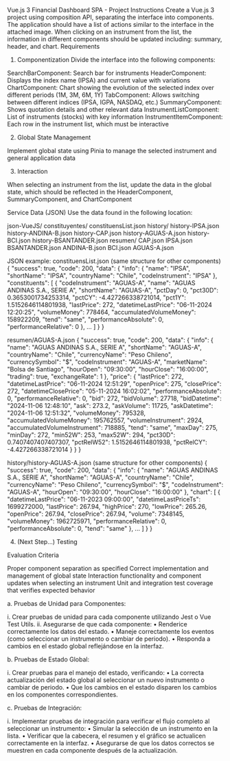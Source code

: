 
Vue.js 3 Financial Dashboard SPA - Project Instructions
Create a Vue.js 3 project using composition API, separating the interface into components. The application should have a list of actions similar to the interface in the attached image. When clicking on an instrument from the list, the information in different components should be updated including: summary, header, and chart.
Requirements
1. Componentization
Divide the interface into the following components:

SearchBarComponent: Search bar for instruments
HeaderComponent: Displays the index name (IPSA) and current value with variations
ChartComponent: Chart showing the evolution of the selected index over different periods (1M, 3M, 6M, 1Y)
TabComponent: Allows switching between different indices (IPSA, IGPA, NASDAQ, etc.)
SummaryComponent: Shows quotation details and other relevant data
InstrumentListComponent: List of instruments (stocks) with key information
InstrumentItemComponent: Each row in the instrument list, which must be interactive

2. Global State Management

Implement global state using Pinia to manage the selected instrument and general application data

3. Interaction

When selecting an instrument from the list, update the data in the global state, which should be reflected in the HeaderComponent, SummaryComponent, and ChartComponent

Service Data (JSON)
Use the data found in the following location:


json-VueJS/
  constituyentes/
    constituensList.json
  history/
    history-IPSA.json
    history-ANDINA-B.json
    history-CAP.json
    history-AGUAS-A.json
    history-BCI.json
    history-BSANTANDER.json
  resumen/
    CAP.json
    IPSA.json
    BSANTANDER.json
    ANDINA-B.json
    BCI.json
    AGUAS-A.json


JSON example:
constituensList.json (same structure for other components)
{
  "success": true,
  "code": 200,
  "data": {
    "info": {
      "name": "IPSA",
      "shortName": "IPSA",
      "countryName": "Chile",
      "codeInstrument": "IPSA"
    },
    "constituents": [
      {
        "codeInstrument": "AGUAS-A",
        "name": "AGUAS ANDINAS S.A., SERIE A",
        "shortName": "AGUAS-A",
        "pctDay": 0,
        "pct30D": 0.3653001734253314,
        "pctCY": -4.427266338721014,
        "pct1Y": 1.5152646114801938,
        "lastPrice": 272,
        "datetimeLastPrice": "06-11-2024 12:20:25",
        "volumeMoney": 778464,
        "accumulatedVolumeMoney": 158922209,
        "tend": "same",
        "performanceAbsolute": 0,
        "performanceRelative": 0
      },
      ...
    ]
  }
}

resumen/AGUAS-A.json
{
  "success": true,
  "code": 200,
  "data": {
    "info": {
      "name": "AGUAS ANDINAS S.A., SERIE A",
      "shortName": "AGUAS-A",
      "countryName": "Chile",
      "currencyName": "Peso Chileno",
      "currencySymbol": "$",
      "codeInstrument": "AGUAS-A",
      "marketName": "Bolsa de Santiago",
      "hourOpen": "09:30:00",
      "hourClose": "16:00:00",
      "trading": true,
      "exchangeRate": 1
    },
    "price": {
      "lastPrice": 272,
      "datetimeLastPrice": "06-11-2024 12:51:29",
      "openPrice": 275,
      "closePrice": 272,
      "datetimeClosePrice": "05-11-2024 16:02:02",
      "performanceAbsolute": 0,
      "performanceRelative": 0,
      "bid": 272,
      "bidVolume": 27718,
      "bidDatetime": "2024-11-06 12:48:10",
      "ask": 273.2,
      "askVolume": 11725,
      "askDatetime": "2024-11-06 12:51:32",
      "volumeMoney": 795328,
      "accumulatedVolumeMoney": 195762557,
      "volumeInstrument": 2924,
      "accumulatedVolumeInstrument": 718885,
      "tend": "same",
      "maxDay": 275,
      "minDay": 272,
      "min52W": 253,
      "max52W": 294,
      "pct30D": 0.7407407407407307,
      "pctRelW52": 1.5152646114801938,
      "pctRelCY": -4.427266338721014
    }
  }
}

history/history-AGUAS-A.json (same structure for other components)
{
  "success": true,
  "code": 200,
  "data": {
    "info": {
      "name": "AGUAS ANDINAS S.A., SERIE A",
      "shortName": "AGUAS-A",
      "countryName": "Chile",
      "currencyName": "Peso Chileno",
      "currencySymbol": "$",
      "codeInstrument": "AGUAS-A",
      "hourOpen": "09:30:00",
      "hourClose": "16:00:00"
    },
    "chart": [
      {
        "datetimeLastPrice": "06-11-2023 09:00:00",
        "datetimeLastPriceTs": 1699272000,
        "lastPrice": 267.94,
        "highPrice": 270,
        "lowPrice": 265.26,
        "openPrice": 267.94,
        "closePrice": 267.94,
        "volume": 7348145,
        "volumeMoney": 1962725971,
        "performanceRelative": 0,
        "performanceAbsolute": 0,
        "tend": "same"
      },
      ...
    ]
  }
}

4. (Next Step...) Testing

Evaluation Criteria

Proper component separation as specified
Correct implementation and management of global state
Interaction functionality and component updates when selecting an instrument
Unit and integration test coverage that verifies expected behavior

a.	Pruebas de Unidad para Componentes:

i.	Crear pruebas de unidad para cada componente utilizando Jest o Vue Test Utils.
ii.	Asegurarse de que cada componente:
•	Renderice correctamente los datos del estado.
•	Maneje correctamente los eventos (como seleccionar un instrumento o cambiar de periodo).
•	Responda a cambios en el estado global reflejándose en la interfaz.


b.	Pruebas de Estado Global:

i.	Crear pruebas para el manejo del estado, verificando:
•	La correcta actualización del estado global al seleccionar un nuevo instrumento o cambiar de periodo.
•	Que los cambios en el estado disparen los cambios en los componentes correspondientes.


c.	Pruebas de Integración:

i.	Implementar pruebas de integración para verificar el flujo completo al seleccionar un instrumento:
•	Simular la selección de un instrumento en la lista.
•	Verificar que la cabecera, el resumen y el gráfico se actualicen correctamente en la interfaz.
•	Asegurarse de que los datos correctos se muestren en cada componente después de la actualización.
